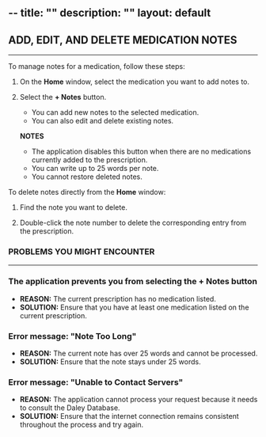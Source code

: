 --
title: ""
description: ""
layout: default
--

## **ADD, EDIT, AND DELETE MEDICATION NOTES**  
---

To manage notes for a medication, follow these steps:

1. On the **Home** window, select the medication you want to add notes to.

2. Select the **+ Notes** button.  
   - You can add new notes to the selected medication.  
   - You can also edit and delete existing notes.

   **NOTES**  
   - The application disables this button when there are no medications currently added to the prescription.  
   - You can write up to 25 words per note.  
   - You cannot restore deleted notes.

To delete notes directly from the **Home** window:

1. Find the note you want to delete.

2. Double-click the note number to delete the corresponding entry from the prescription.


### **PROBLEMS YOU MIGHT ENCOUNTER**
---

### The application prevents you from selecting the **+ Notes** button  
- **REASON:** The current prescription has no medication listed.  
- **SOLUTION:** Ensure that you have at least one medication listed on the current prescription.

### Error message: **"Note Too Long"**  
- **REASON:** The current note has over 25 words and cannot be processed.  
- **SOLUTION:** Ensure that the note stays under 25 words.

### Error message: **"Unable to Contact Servers"**  
- **REASON:** The application cannot process your request because it needs to consult the Daley Database.  
- **SOLUTION:** Ensure that the internet connection remains consistent throughout the process and try again.
